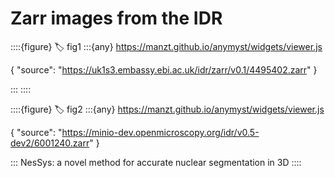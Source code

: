 # Zarr images from the IDR

::::{figure}
:label: fig1
:::{any} https://manzt.github.io/anymyst/widgets/viewer.js

{ "source": "https://uk1s3.embassy.ebi.ac.uk/idr/zarr/v0.1/4495402.zarr" }

:::
::::

::::{figure}
:label: fig2
:::{any} https://manzt.github.io/anymyst/widgets/viewer.js

{ "source": "https://minio-dev.openmicroscopy.org/idr/v0.5-dev2/6001240.zarr" }

:::
NesSys: a novel method for accurate nuclear segmentation in 3D
::::
